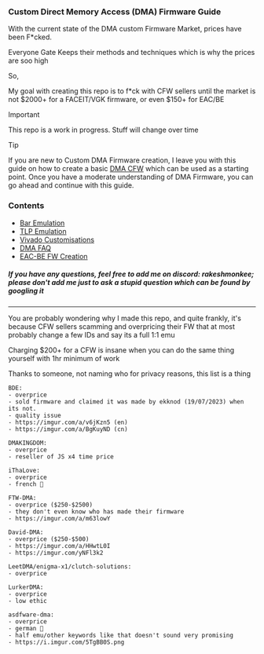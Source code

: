 ### Custom Direct Memory Access (DMA) Firmware Guide

With the current state of the DMA custom Firmware Market, prices have been F*cked.

Everyone Gate Keeps their methods and techniques which is why the prices are soo high

So,

My goal with creating this repo is to f*ck with CFW sellers until the market is not $2000+ for a FACEIT/VGK firmware, or even $150+ for EAC/BE


> [!IMPORTANT]
> This repo is a work in progress. Stuff will change over time


> [!TIP]
> If you are new to Custom DMA Firmware creation, I leave you with this guide on how to create a basic [DMA CFW](https://github.com/Silverr12/DMA-CFW-Guide) which can be used as a starting point. Once you have a moderate understanding of DMA Firmware, you can go ahead and continue with this guide.

### Contents
- [Bar Emulation](https://github.com/Rakeshmonkee/DMA/tree/main/Bar%20Emulation)
- [TLP Emulation](https://github.com/Rakeshmonkee/DMA/tree/main/TLP%20Emulation)
- [Vivado Customisations](https://github.com/Rakeshmonkee/DMA/tree/main/Vivado%20Customisations)
- [DMA FAQ](https://github.com/Rakeshmonkee/DMA/blob/main/DMA%20FAQ.md)
- [EAC-BE FW Creation](https://github.com/Rakeshmonkee/DMA/tree/main/EAC-BE%20FW%20Creation)

##### If you have any questions, feel free to add me on discord: rakeshmonkee; please don't add me just to ask a stupid question which can be found by googling it 
------------------------
You are probably wondering why I made this repo, and quite frankly, it's because CFW sellers scamming and overpricing their FW that at most probably change a few IDs and say its a full 1:1 emu

Charging $200+ for a CFW is insane when you can do the same thing yourself with 1hr minimum of work

Thanks to someone, not naming who for privacy reasons, this list is a thing

```
BDE:
- overprice
- sold firmware and claimed it was made by ekknod (19/07/2023) when its not.
- quality issue
- https://imgur.com/a/v6jKzn5 (en)
- https://imgur.com/a/BgKuyND (cn)

DMAKINGDOM:
- overprice
- reseller of JS x4 time price 

iThaLove:
- overprice
- french 🐶 

FTW-DMA:
- overprice ($250-$2500)
- they don't even know who has made their firmware 
- https://imgur.com/a/m63lowY

David-DMA:
- overprice ($250-$500)
- https://imgur.com/a/HHwtL0I
- https://imgur.com/yNFl3k2

LeetDMA/enigma-x1/clutch-solutions:
- overprice

LurkerDMA:
- overprice
- low ethic 

asdfware-dma:
- overprice 
- german 🐶 
- half emu/other keywords like that doesn't sound very promising
- https://i.imgur.com/5TgBB0S.png
```
